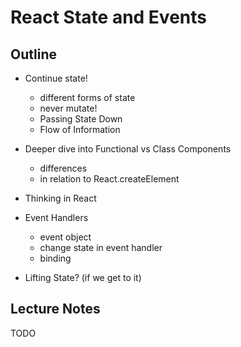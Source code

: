 React State and Events
======================

## Outline

- Continue state!
  - different forms of state
  - never mutate!
  - Passing State Down
  - Flow of Information
- Deeper dive into Functional vs Class Components
  - differences
  - in relation to React.createElement
- Thinking in React

- Event Handlers
  - event object
  - change state in event handler
  - binding
- Lifting State? (if we get to it)

## Lecture Notes

TODO
